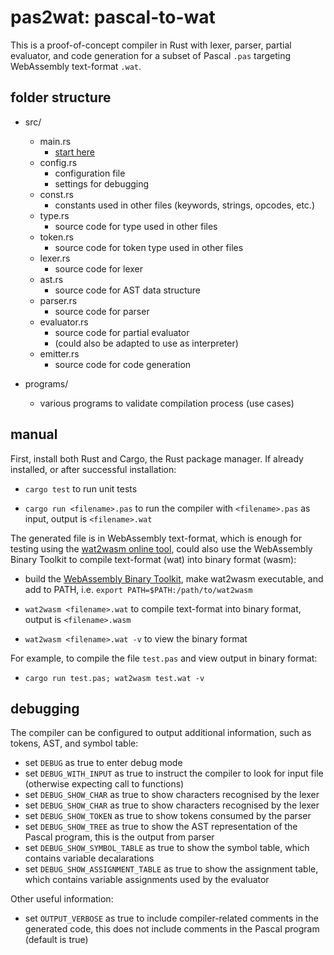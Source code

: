 # pas2wat: pascal-to-wat

This is a proof-of-concept compiler in Rust with lexer, parser, partial evaluator, and code generation for a subset of Pascal `.pas` targeting WebAssembly text-format `.wat`.

## folder structure

- src/
    - main.rs
        - [start here](https://github.com/michaelsjoeberg/pas2wat/blob/main/src/main.rs)
    - config.rs
        - configuration file
        - settings for debugging
    - const.rs
        - constants used in other files (keywords, strings, opcodes, etc.)
    - type.rs
        - source code for type used in other files
    - token.rs
        - source code for token type used in other files
    - lexer.rs
        - source code for lexer
    - ast.rs
        - source code for AST data structure
    - parser.rs
        - source code for parser
    - evaluator.rs
        - source code for partial evaluator
        - (could also be adapted to use as interpreter)
    - emitter.rs
        - source code for code generation

- programs/
    - various programs to validate compilation process (use cases)

## manual

First, install both Rust and Cargo, the Rust package manager. If already installed, or after successful installation:

- `cargo test` to run unit tests

- `cargo run <filename>.pas` to run the compiler with `<filename>.pas` as input, output is `<filename>.wat`

The generated file is in WebAssembly text-format, which is enough for testing using the [wat2wasm online tool](https://webassembly.github.io/wabt/demo/wat2wasm/), could also use the WebAssembly Binary Toolkit to compile text-format (wat) into binary format (wasm):

- build the [WebAssembly Binary Toolkit](https://github.com/WebAssembly/wabt), make wat2wasm executable, and add to PATH, i.e. `export PATH=$PATH:/path/to/wat2wasm`

- `wat2wasm <filename>.wat` to compile text-format into binary format, output is `<filename>.wasm`
    
- `wat2wasm <filename>.wat -v` to view the binary format

For example, to compile the file `test.pas` and view output in binary format: 

- `cargo run test.pas; wat2wasm test.wat -v`

## debugging

The compiler can be configured to output additional information, such as tokens, AST, and symbol table:

- set `DEBUG` as true to enter debug mode
- set `DEBUG_WITH_INPUT` as true to instruct the compiler to look for input file (otherwise expecting call to functions)
- set `DEBUG_SHOW_CHAR` as true to show characters recognised by the lexer
- set `DEBUG_SHOW_CHAR` as true to show characters recognised by the lexer
- set `DEBUG_SHOW_TOKEN` as true to show tokens consumed by the parser
- set `DEBUG_SHOW_TREE` as true to show the AST representation of the Pascal program, this is the output from parser
- set `DEBUG_SHOW_SYMBOL_TABLE` as true to show the symbol table, which contains variable decalarations
- set `DEBUG_SHOW_ASSIGNMENT_TABLE` as true to show the assignment table, which contains variable assignments used by the evaluator

Other useful information:

- set `OUTPUT_VERBOSE` as true to include compiler-related comments in the generated code, this does not include comments in the Pascal program (default is true)
